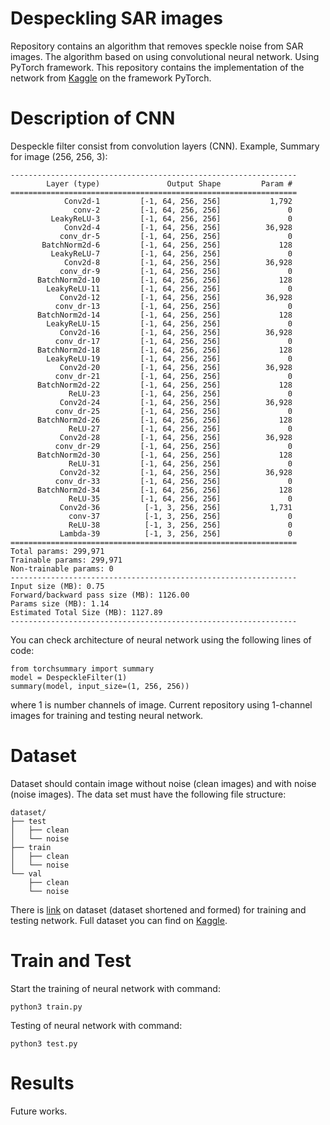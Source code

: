 # Despeckling SAR images
Repository contains an algorithm that removes speckle noise from SAR images.
The algorithm based on using convolutional neural network. Using PyTorch framework.
This repository contains the implementation of the network from [Kaggle](https://www.kaggle.com/code/javidtheimmortal/sar-image-despeckling-using-a-convolutional-neural/notebook) on the framework PyTorch. 

# Description of CNN
Despeckle filter consist from convolution layers (CNN).
Example, Summary for image (256, 256, 3):
```
----------------------------------------------------------------
        Layer (type)               Output Shape         Param #
================================================================
            Conv2d-1         [-1, 64, 256, 256]           1,792
              conv-2         [-1, 64, 256, 256]               0
         LeakyReLU-3         [-1, 64, 256, 256]               0
            Conv2d-4         [-1, 64, 256, 256]          36,928
           conv_dr-5         [-1, 64, 256, 256]               0
       BatchNorm2d-6         [-1, 64, 256, 256]             128
         LeakyReLU-7         [-1, 64, 256, 256]               0
            Conv2d-8         [-1, 64, 256, 256]          36,928
           conv_dr-9         [-1, 64, 256, 256]               0
      BatchNorm2d-10         [-1, 64, 256, 256]             128
        LeakyReLU-11         [-1, 64, 256, 256]               0
           Conv2d-12         [-1, 64, 256, 256]          36,928
          conv_dr-13         [-1, 64, 256, 256]               0
      BatchNorm2d-14         [-1, 64, 256, 256]             128
        LeakyReLU-15         [-1, 64, 256, 256]               0
           Conv2d-16         [-1, 64, 256, 256]          36,928
          conv_dr-17         [-1, 64, 256, 256]               0
      BatchNorm2d-18         [-1, 64, 256, 256]             128
        LeakyReLU-19         [-1, 64, 256, 256]               0
           Conv2d-20         [-1, 64, 256, 256]          36,928
          conv_dr-21         [-1, 64, 256, 256]               0
      BatchNorm2d-22         [-1, 64, 256, 256]             128
             ReLU-23         [-1, 64, 256, 256]               0
           Conv2d-24         [-1, 64, 256, 256]          36,928
          conv_dr-25         [-1, 64, 256, 256]               0
      BatchNorm2d-26         [-1, 64, 256, 256]             128
             ReLU-27         [-1, 64, 256, 256]               0
           Conv2d-28         [-1, 64, 256, 256]          36,928
          conv_dr-29         [-1, 64, 256, 256]               0
      BatchNorm2d-30         [-1, 64, 256, 256]             128
             ReLU-31         [-1, 64, 256, 256]               0
           Conv2d-32         [-1, 64, 256, 256]          36,928
          conv_dr-33         [-1, 64, 256, 256]               0
      BatchNorm2d-34         [-1, 64, 256, 256]             128
             ReLU-35         [-1, 64, 256, 256]               0
           Conv2d-36          [-1, 3, 256, 256]           1,731
             conv-37          [-1, 3, 256, 256]               0
             ReLU-38          [-1, 3, 256, 256]               0
           Lambda-39          [-1, 3, 256, 256]               0
================================================================
Total params: 299,971
Trainable params: 299,971
Non-trainable params: 0
----------------------------------------------------------------
Input size (MB): 0.75
Forward/backward pass size (MB): 1126.00
Params size (MB): 1.14
Estimated Total Size (MB): 1127.89
----------------------------------------------------------------
```
You can check architecture of neural network using the following lines of code:
```
from torchsummary import summary
model = DespeckleFilter(1)
summary(model, input_size=(1, 256, 256))
```
where 1 is number channels of image. Current repository using 1-channel images for training and testing neural network.

# Dataset
Dataset should contain image without noise (clean images) and with noise (noise images). The data set must have the following file structure:
```
dataset/
├── test
│   ├── clean
│   └── noise
├── train
│   ├── clean
│   └── noise
└── val
    ├── clean
    └── noise
```
There is [link](https://disk.yandex.ru/d/SH8-sVZkq6z23w) on dataset (dataset shortened and formed) for training and testing network. Full dataset you can find on [Kaggle](https://www.kaggle.com/code/javidtheimmortal/sar-image-despeckling-using-a-convolutional-neural/data).

# Train and Test
Start the training of neural network with command:
```
python3 train.py
```
Testing of neural network with command:
```
python3 test.py
```

# Results
Future works.
